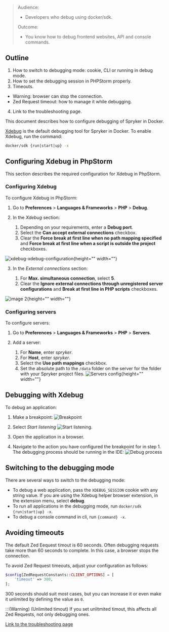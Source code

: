 > Audience:
>
> - Developers who debug using docker/sdk.
>
> Outcome:
> - You know how to debug frontend websites, API and console commands.

## Outline

1. How to switch to debugging mode: cookie, CLI or running in debug mode.
2. How to set the debugging session in PHPStorm properly.
3. Timeouts.
 - Warning: browser can stop the connection.
 - Zed Request timeout: how to manage it while debugging.
4. Link to the troubleshooting page.




This document describes how to configure debugging of Spryker in Docker.

[Xdebug](https://xdebug.org) is the default debugging tool for Spryker in Docker. To enable Xdebug, run the command:
```bash
docker/sdk {run|start|up} -x
``` 

## Configuring Xdebug in PhpStorm

This section describes the required configuration for Xdebug in PhpStorm.

### Configuring Xdebug

To configure Xdebug in PhpStorm:
1. Go to **Preferences** > **Languages & Frameworks** > **PHP** > **Debug**.

2. In the *Xdebug* section:

      1. Depending on your requirements, enter a **Debug port**.
      2. Select the **Can accept external connections** checkbox.
      3. Clear the **Force break at first line when no path mapping specified** and **Force break at first line when a script is outside the project** checkboxes.

![xdebug-xdebug-configuration](https://spryker.s3.eu-central-1.amazonaws.com/docs/Developer+Guide/Installation/Spryker+in+Docker/Debugging+Setup+in+Docker/xdebug-xdebug-configuration.png){height="" width=""}

3. In the *External connections* section:

      1. For **Max. simultaneous connection**, select **5**.
      2. Clear the **Ignore external connections through unregistered server configurations** and **Break at first line in PHP scripts** checkboxes.

![image 2](https://spryker.s3.eu-central-1.amazonaws.com/docs/Developer+Guide/Installation/Spryker+in+Docker/Debugging+Setup+in+Docker/xdebug-external-connections-configuration.png){height="" width=""}

### Configuring servers 
To configure servers:
1. Go to **Preferences** > **Languages & Frameworks** > **PHP** > **Servers**.

2. Add a server:

    1. For **Name**, enter *spryker*.
    2. For **Host**, enter *spryker*.
    3. Select the **Use path mappings** checkbox.
    4. Set the absolute path to the `/data` folder on the server for the folder with your Spryker project files.
    ![Servers config](https://spryker.s3.eu-central-1.amazonaws.com/docs/Developer+Guide/Installation/Spryker+in+Docker/Debugging+Setup+in+Docker/servers-confg.png){height="" width=""}
       

## Debugging with Xdebug

To debug an application:

1. Make a breakpoint:
![Breakpoint](https://spryker.s3.eu-central-1.amazonaws.com/docs/Developer+Guide/Installation/Spryker+in+Docker/Debugging+Setup+in+Docker/breakpoint.png)

2. Select *Start listening* ![Start listening](https://spryker.s3.eu-central-1.amazonaws.com/docs/Developer+Guide/Installation/Spryker+in+Docker/Debugging+Setup+in+Docker/start-listening.png).

3. Open the application in a browser.

4. Navigate to the action you have configured the breakpoint for in step 1. The debugging process should be running in the IDE:
![Debug process](https://spryker.s3.eu-central-1.amazonaws.com/docs/Developer+Guide/Installation/Spryker+in+Docker/Debugging+Setup+in+Docker/debug-process.png)


## Switching to the debugging mode
There are several ways to switch to the debugging mode:

* To debug a web application, pass the `XDEBUG_SESSION` cookie with any string value. If you are using the Xdebug helper browser extension, in the extension menu, select **debug**.
* To run all applications in the debugging mode, run `docker/sdk {run|start|up} -x`.
* To debug a console command in cli, run `{command} -x`.

## Avoiding timeouts

The default Zed Eequest timout is 60 seconds. Often debugging requests take more than 60 seconds to complete. In this case, a browser stops the connection. 

To avoid Zed Request timeouts, adjust your configuration as follows:
```php
$config[ZedRequestConstants::CLIENT_OPTIONS] = [
    'timeout' => 300,
];
```

300 seconds should suit most cases, but you can increase it or even make it unlimited by defining the value as `0`.

:::(Warning) (Unlimited timout)
If you set unlitmited timout, this affects all Zed Requests, not only debugging ones. 

[Link to the troubleshooting page](../09-troubleshooting.md)
